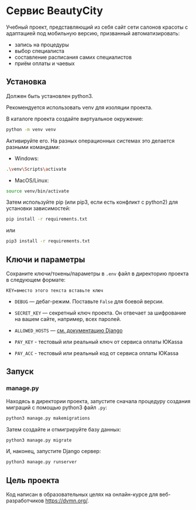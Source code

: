 # Сервис BeautyCity

Учебный проект, представляющий из себя сайт сети салонов красоты с адаптацией под мобильную версию, призванный автоматизировать:
- запись на процедуры
- выбор специалиста
- составление расписания самих специалистов
- приём оплаты и чаевых

## Установка

Должен быть установлен python3.

Рекомендуется использовать venv для изоляции проекта.

В каталоге проекта создайте виртуальное окружение:

```sh
python -m venv venv
```

Активируйте его. На разных операционных системах это делается разными командами:

- Windows:
```sh
.\venv\Scripts\activate
```

- MacOS/Linux:
```sh
source venv/bin/activate
```

Затем используйте pip (или pip3, если есть конфликт с python2) для установки зависимостей:

```sh
pip install -r requirements.txt
```
или
```sh
pip3 install -r requirements.txt
```

## Ключи и параметры

Сохраните ключи/токены/параметры в `.env` файл в директорию проекта в следующем формате:

```
KEY=вместо этого текста вставьте ключ
```

- `DEBUG` — дебаг-режим. Поставьте `False` для боевой версии.
- `SECRET_KEY` — секретный ключ проекта. Он отвечает за шифрование на вашем сайте, например, всех паролей.
- `ALLOWED_HOSTS` — [см. документацию Django](https://docs.djangoproject.com/en/3.2/ref/settings/#allowed-hosts)

- `PAY_KEY` - тестовый или реальный ключ от сервиса оплаты ЮKassa
- `PAY_ACC` - тестовый или реальный код от сервиса оплаты ЮKassa

## Запуск

### manage.py

Находясь в директории проекта, запустите сначала процедуру создания миграций с помощью python3 файл `.py`:

```sh
python3 manage.py makemigrations
```
Затем создайте и отмигрируйте базу данных:

```sh
python3 manage.py migrate
```

И, наконец, запустите Django сервер:

```sh
python3 manage.py runserver
```

## Цель проекта

Код написан в образовательных целях на онлайн-курсе для веб-разработчиков https://dvmn.org/.
